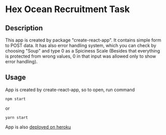 # Hex Ocean Recruitment Task

## Description

This app is created by package "create-react-app". It contains simple form to POST data. It has also error handling system, which you can check by choosing "Soup" and type 0 as a Spiciness Scale (Besides that everything is protected from wrong values, 0 in that input was allowed only to show error handling).

## Usage

App is created by create-react-app, so to open, run command

```
npm start
```

or

```
yarn start
```

App is also [deployed on heroku](https://hex-ocean-recruitment-task.herokuapp.com/)
